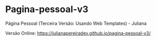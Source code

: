 # Pagina-pessoal-v3
Página Pessoal (Terceira Versão: Usando Web Templates) - Juliana

Versão Online: https://julianapereiradev.github.io/pagina-pessoal-v3/
